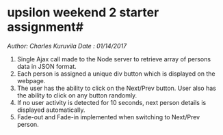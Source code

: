 # upsilon weekend 2 starter assignment#

*Author: Charles Kuruvila*
*Date : 01/14/2017*

1. Single Ajax call made to the Node server to retrieve array of persons data in JSON format.
2. Each person  is assigned a unique div button  which is displayed on the webpage.
3. The user has the ability to click on the Next/Prev button. User also has the ability to click on any button randomly.
4. If no user activity is detected for 10 seconds, next person details is displayed automatically.
5. Fade-out and Fade-in implemented when switching to Next/Prev person.
